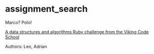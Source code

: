 # assignment_search
Marco?  Polo!

[A data structures and algorithms Ruby challenge from the Viking Code School](http://www.vikingcodeschool.com)

Authors:
Leo, Adrian
